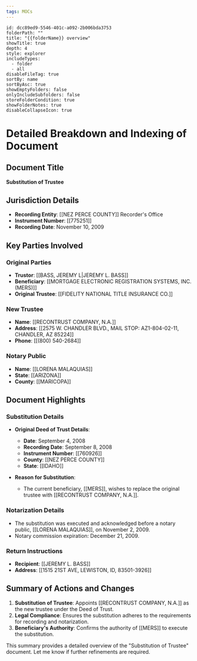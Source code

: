 ```yaml
---
tags: MOCs
---
```

```folder-overview
id: dcc89ed9-5546-401c-a092-2b006bda3753
folderPath: ""
title: "{{folderName}} overview"
showTitle: true
depth: 4
style: explorer
includeTypes:
  - folder
  - all
disableFileTag: true
sortBy: name
sortByAsc: true
showEmptyFolders: false
onlyIncludeSubfolders: false
storeFolderCondition: true
showFolderNotes: true
disableCollapseIcon: true
```


# Detailed Breakdown and Indexing of Document

## Document Title
**Substitution of Trustee**

## Jurisdiction Details
- **Recording Entity**: [[NEZ PERCE COUNTY]] Recorder's Office
- **Instrument Number**: [[775251]]
- **Recording Date**: November 10, 2009

## Key Parties Involved
### Original Parties
- **Trustor**: [[BASS, JEREMY L|JEREMY L. BASS]]
- **Beneficiary**: [[MORTGAGE ELECTRONIC REGISTRATION SYSTEMS, INC. (MERS)]]
- **Original Trustee**: [[FIDELITY NATIONAL TITLE INSURANCE CO.]]

### New Trustee
- **Name**: [[RECONTRUST COMPANY, N.A.]]
- **Address**: [[2575 W. CHANDLER BLVD., MAIL STOP: AZ1-804-02-11, CHANDLER, AZ 85224]]
- **Phone**: [[(800) 540-2684]]

### Notary Public
- **Name**: [[LORENA MALAQUIAS]]
- **State**: [[ARIZONA]]
- **County**: [[MARICOPA]]

## Document Highlights

### Substitution Details
- **Original Deed of Trust Details**:
  - **Date**: September 4, 2008
  - **Recording Date**: September 8, 2008
  - **Instrument Number**: [[760926]]
  - **County**: [[NEZ PERCE COUNTY]]
  - **State**: [[IDAHO]]

- **Reason for Substitution**:
  - The current beneficiary, [[MERS]], wishes to replace the original trustee with [[RECONTRUST COMPANY, N.A.]].

### Notarization Details
- The substitution was executed and acknowledged before a notary public, [[LORENA MALAQUIAS]], on November 2, 2009.
- Notary commission expiration: December 21, 2009.

### Return Instructions
- **Recipient**: [[JEREMY L. BASS]]
- **Address**: [[1515 21ST AVE, LEWISTON, ID, 83501-3926]]

## Summary of Actions and Changes
1. **Substitution of Trustee**: Appoints [[RECONTRUST COMPANY, N.A.]] as the new trustee under the Deed of Trust.
2. **Legal Compliance**: Ensures the substitution adheres to the requirements for recording and notarization.
3. **Beneficiary's Authority**: Confirms the authority of [[MERS]] to execute the substitution.

This summary provides a detailed overview of the "Substitution of Trustee" document. Let me know if further refinements are required.
